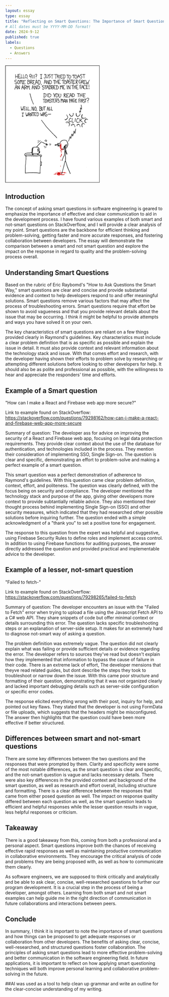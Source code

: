 ```yaml
---
layout: essay
type: essay
title: "Reflecting on Smart Questions: The Importance of Smart Questions in Software Engineering"
# All dates must be YYYY-MM-DD format!
date: 2024-9-12
published: true
labels:
  - Questions
  - Answers
---
```


<img width="300px" class="rounded float-start pe-4" src="../img/smart-questions/rtfm.png">

## Introduction

The concept of asking smart questions in software engineering is geared to emphasize the importance of effective and clear communication to aid in the development process. I have found various examples of both smart and not-smart questions on StackOverflow, and I will provide a clear analysis of my point. Smart questions are the backbone for efficient thinking and problem-solving, getting faster and more accurate responses, and fostering collaboration between developers. The essay will demonstrate the comparison between a smart and not smart question and explore the impact on the response in regard to quality and the problem-solving process overall.

## Understanding Smart Questions

Based on the rubric of Eric Raybomd's "How to Ask Questions the Smart Way," smart questions are clear and concise and provide substantial evidence and context to help developers respond to and offer meaningful solutions. Smart questions remove various factors that may affect the process of troubleshooting errors. Smart questions require that effort be shown to avoid vagueness and that you provide relevant details about the issue that may be occurring. I think it might be helpful to provide attempts and ways you have solved it on your own. 

The key characteristics of smart questions are reliant on a few things provided clearly in Raymond's guidelines. Key characteristics must include a clear problem definition that is as specific as possible and explain the issue in detail. It must also provide context and relevant information about the technology stack and issue. With that comes effort and research, with the developer having shown their efforts to problem solve by researching or attempting different solutions before looking to other developers for help. It should also be as polite and professional as possible, with the willingness to hear and appreciate the responders' time and efforts.

## Example of a Smart question

"How can I make a React and Firebase web app more secure?"

Link to example found on StackOverflow: https://stackoverflow.com/questions/79298162/how-can-i-make-a-react-and-firebase-web-app-more-secure

Summary of question: The developer ass for advice on improving the security of a React and Firebase web app, focusing on legal data protection requirements. They provide clear context about the use of the database for authentication, and technologies included in the process. They mention their consideration of implementing SSO, Single Sign-on. The question is clear and specific, demonstrating an effort to problem-solve and making a perfect example of a smart question. 

This smart question was a perfect demonstration of adherence to Raymond's guidelines. With this question came clear problem definition, context, effort, and politeness. The question was clearly defined, with the focus being on security and compliance. The developer mentioned the technology stack and purpose of the app, giving other developers more context to provide subtantially reliable advice. They also mentioned their thought process behind implementing Single Sign-on (SSO) and other security measures, which indicated that they had researched other possible solutions before inquiring further. The question ended with a simple acknowledgment of a "thank you" to set a positive tone for engagement. 

The response to this question from the expert was helpful and suggestive, using Firebase Security Rules to define roles and implement access control. In addition to using Firebase functions for auditing purposes, the answer directly addressed the question and provided practical and implementable advice to the developer. 

## Example of a lesser, not-smart question

"Failed to fetch-"

Link to example found on StackOverflow: https://stackoverflow.com/questions/79298265/failed-to-fetch

Summary of question: The developer encounters an issue with the "Failed to Fetch" error when trying to upload a file using the Javascript Fetch API to a C# web API. They share snippets of code but offer minimal context or details surrounding this error. The question lacks specific troubleshooting steps or an explanation of server-side setup. It makes for an extremely hard to diagnose not-smart way of asking a question.

The problem definition was extremely vague. The question did not clearly explain what was failing or provide sufficient details or evidence regarding the error. The developer refers to sources they've read but doesn't explain how they implemented that information to bypass the cause of failure in their code. There is an extreme lack of effort, The developer mensions that theyve read related guides, but dont describe the steps they took to troubleshoot or narrow down the issue. With this came poor structure and formatting of their question, demonstrating that it was not organized clearly and lacked important debugging details such as server-side configuration or specific error codes.

The response elicited everything wrong with their post, inquiry for help, and pointed out key flaws. They stated that the developer is not using FormData or file uploads, which suggests that the headers might be misconfigured. The answer then highlights that the question could have been more effective if better structured. 

## Differences between smart and not-smart questions

There are some key differences between the two questions and the responses that were prompted by them. Clarity and specificity were some of the most notable differences, as the smart question is clear and specific, and the not-smart question is vague and lacks necessary details. There were also key differences in the provided context and background of the smart question, as well as research and effort overall, including structure and formatting. There is a clear difference between the responses that came from either posed question as well. The impact on response quality differed between each question as well, as the smart question leads to efficient and helpful responses while the lesser question results in vague, less helpful responses or criticism. 

## Takeaway

There is a good takeaway from this, coming from both a professional and a personal aspect. Smart questions improve both the chances of receiving effective rapid responses as well as maintaining productive communication in collaborative environments. They encourage the critical analysis of code and problems they are being proposed with, as well as how to communicate them clearly. 

As software engineers, we are supposed to think critically and analytically and be able to ask clear, concise, well-researched questions to further our program development. It is a crucial step in the process of being a developer, amongst others. Learning from both smart and not smart examples can help guide me in the right direction of communication in future collaborations and interactions between peers. 

## Conclude
In summary, I think it is important to note the importance of smart questions and how things can be proposed to get adequate responses or collaboration from other developers. The benefits of asking clear, concise, well-researched, and structured questions foster collaboration. The principles of asking smart questions lead to more effective problem-solving and better communication in the software engineering field. In future applications, it is important to reflect on how applying smart questioning techniques will both improve personal learning and collaborative problem-solving in the future. 

##AI was used as a tool to help clean up grammar and write an outline for the clear-concise understanding of my writing. 

